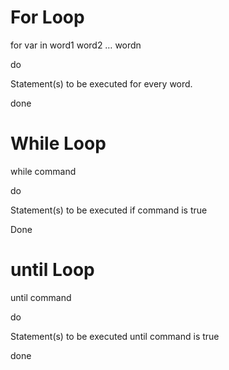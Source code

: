 # For Loop
for var in word1 word2 … wordn

do

Statement(s) to be executed for every word.

done

# While Loop
while command

do

Statement(s) to be executed if command is true

Done

# until Loop
until command

do

Statement(s) to be executed until command is true

done
